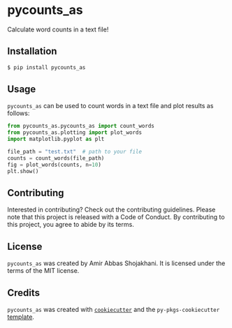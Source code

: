 # pycounts_as

Calculate word counts in a text file!

## Installation

```bash
$ pip install pycounts_as
```

## Usage

`pycounts_as` can be used to count words in a text file and plot results
as follows:

```python
from pycounts_as.pycounts_as import count_words
from pycounts_as.plotting import plot_words
import matplotlib.pyplot as plt

file_path = "test.txt"  # path to your file
counts = count_words(file_path)
fig = plot_words(counts, n=10)
plt.show()
```

## Contributing

Interested in contributing? Check out the contributing guidelines. 
Please note that this project is released with a Code of Conduct. 
By contributing to this project, you agree to abide by its terms.

## License

`pycounts_as` was created by Amir Abbas Shojakhani. It is licensed under the terms
of the MIT license.

## Credits

`pycounts_as` was created with 
[`cookiecutter`](https://cookiecutter.readthedocs.io/en/latest/) and 
the `py-pkgs-cookiecutter` 
[template](https://github.com/py-pkgs/py-pkgs-cookiecutter).